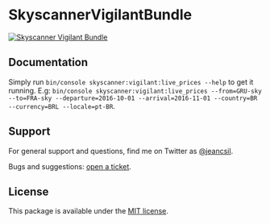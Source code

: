 # SkyscannerVigilantBundle
[![Skyscanner Vigilant Bundle](http://business.skyscanner.net/Content/images/logo/ssf-white-color.png)](http://www.skyscanner.net)



## Documentation

Simply run `bin/console skyscanner:vigilant:live_prices --help` to get it running.
E.g: `bin/console skyscanner:vigilant:live_prices --from=GRU-sky --to=FRA-sky --departure=2016-10-01 --arrival=2016-11-01 --country=BR --currency=BRL --locale=pt-BR`.

## Support

For general support and questions, find me on Twitter as [@jeancsil](http://twitter.com./jeancsil).

Bugs and suggestions: [open a ticket](https://github.com/jeancsil/SkyscannerVigilantBundle/issues).

## License

This package is available under the [MIT license](LICENSE).

